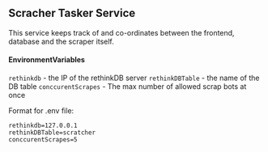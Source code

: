 ## Scracher Tasker Service

This service keeps track of and co-ordinates between the frontend, database and the scraper itself.

#### EnvironmentVariables
```rethinkdb``` - the IP of the rethinkDB server
```rethinkDBTable``` - the name of the DB table
```conccurentScrapes``` - The max number of allowed scrap bots at once


Format for .env file:

```dotenv
rethinkdb=127.0.0.1
rethinkDBTable=scratcher
conccurentScrapes=5
```
